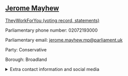## <a href="https://members.parliament.uk/member/4739/contact">Jerome Mayhew</a>

<a href="https://www.theyworkforyou.com/mp/25904/jerome_mayhew/broadland">TheyWorkForYou (voting record, statements)</a> 

Parliamentary phone number: 02072193000 

Parliamentary email: jerome.mayhew.mp@parliament.uk 

Party: Conservative 

Borough: Broadland 

<details><summary>Extra contact information and social media</summary> 
<li>Website: https://www.jeromemayhew.org.uk/</li>
<li>Twitter: https://twitter.com/jeromemayhew</li>
<li>Constituency office phone number:</li>
<li>Constituency office email:</li>
<li>Facebook: https://www.facebook.com/jeromemayhewbroadland/</li>
<li>Instagram:</li>
<li>Youtube:</li>
<li>Linkedin:</li>
<li>Government department phone number:</li>
<li>Government department email:</li>
<li>Threads:</li>
<li>Party office phone number:</li>
<li>Party office email:</li>
<li>Tiktok:</li>
</details>